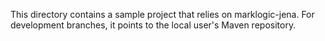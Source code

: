 This directory contains a sample project that
relies on marklogic-jena.  For development branches,
it points to the local user's Maven repository.


